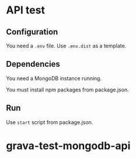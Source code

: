 # API test

## Configuration

You need a `.env` file. Use `.env.dist` as a template.

## Dependencies

You need a MongoDB instance running.

You must install npm packages from package.json.

## Run

Use `start` script from package.json.

# grava-test-mongodb-api
